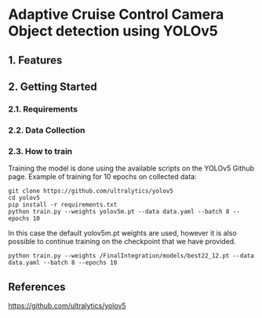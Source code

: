 # Adaptive Cruise Control Camera Object detection using YOLOv5


## 1. Features

## 2. Getting Started
### 2.1. Requirements

### 2.2. Data Collection

### 2.3. How to train
Training the model is done using the available scripts on the YOLOv5 Github page.
Example of training for 10 epochs on collected data:

```
git clone https://github.com/ultralytics/yolov5 
cd yolov5
pip install -r requirements.txt
python train.py --weights yolov5m.pt --data data.yaml --batch 8 --epochs 10
```
In this case the default yolov5m.pt weights are used, however it is also possible to continue training on the checkpoint that we have provided.
```
python train.py --weights /FinalIntegration/models/best22_12.pt --data data.yaml --batch 8 --epochs 10
```

## References
https://github.com/ultralytics/yolov5
